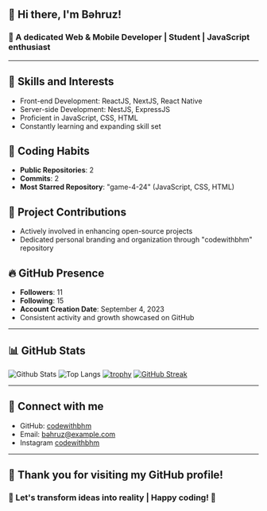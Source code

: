 ## 👋 Hi there, I'm Bəhruz!

### 🌟 A dedicated Web & Mobile Developer | Student | JavaScript enthusiast

---

## 🚀 Skills and Interests

- Front-end Development: ReactJS, NextJS, React Native
- Server-side Development: NestJS, ExpressJS
- Proficient in JavaScript, CSS, HTML
- Constantly learning and expanding skill set

## 🎯 Coding Habits

- **Public Repositories**: 2
- **Commits**: 2
- **Most Starred Repository**: "game-4-24" (JavaScript, CSS, HTML)
  
## 💼 Project Contributions

- Actively involved in enhancing open-source projects
- Dedicated personal branding and organization through "codewithbhm" repository
  
## 🔥 GitHub Presence

- **Followers**: 11
- **Following**: 15
- **Account Creation Date**: September 4, 2023
- Consistent activity and growth showcased on GitHub

---

## 📊 GitHub Stats

![Github Stats](https://github-readme-stats.vercel.app/api?username=codewithbhm)
![Top Langs](https://github-readme-stats.vercel.app/api/top-langs/?username=codewithbhm)
[![trophy](https://github-profile-trophy.vercel.app/?username=codewithbhm)](https://github.com/codewithbhm)
[![GitHub Streak](https://streak-stats.demolab.com/?user=Bəhruz)](https://git.io/streak-stats)

---

## 📱 Connect with me

- GitHub: [codewithbhm](https://github.com/codewithbhm)
- Email: [bəhruz@example.com](mailto:bəhruz@gmail.com)
- Instagram [codewithbhm](https://www.instagram.com/codewithbhm)
---

## 🌈 Thank you for visiting my GitHub profile!

### 🚀 Let's transform ideas into reality | Happy coding! 🚀
